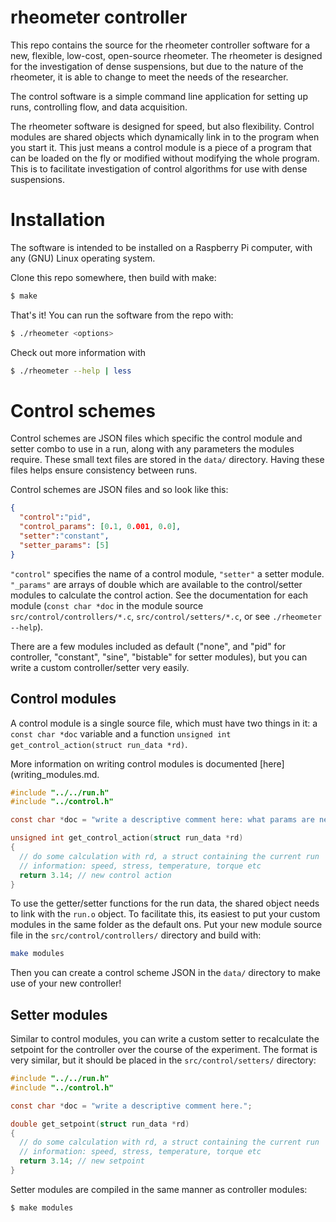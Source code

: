 # rheometer controller

This repo contains the source for the rheometer controller software for a new,
flexible, low-cost, open-source rheometer. The rheometer is designed for the
investigation of dense suspensions, but due to the nature of the rheometer,
it is able to change to meet the needs of the researcher.

The control software is a simple command line application for setting up runs,
controlling flow, and data acquisition.

The rheometer software is designed for speed, but also flexibility. Control
modules are shared objects which dynamically link in to the program when you
start it. This just means a control module is a piece of a program that can be
loaded on the fly or modified without modifying the whole program. This is to
facilitate investigation of control algorithms for use with dense suspensions.


# Installation

The software is intended to be installed on a Raspberry Pi computer, with any
(GNU) Linux operating system.

Clone this repo somewhere, then build with make:

```bash
$ make
```

That's it! You can run the software from the repo with:
```bash
$ ./rheometer <options>
```

Check out more information with
```bash
$ ./rheometer --help | less
```


# Control schemes

Control schemes are JSON files which specific the control module and setter
combo to use in a run, along with any parameters the modules require. These
small text files are stored in the `data/` directory. Having these files helps
ensure consistency between runs.

Control schemes are JSON files and so look like this:

```JSON
{
  "control":"pid",
  "control_params": [0.1, 0.001, 0.0],
  "setter":"constant",
  "setter_params": [5]
}
```

`"control"` specifies the name of a control module, `"setter"` a setter module.
`"_params"` are arrays of double which are available to the control/setter
modules to calculate the control action. See the documentation for each module
(`const char *doc` in the module source `src/control/controllers/*.c`,
`src/control/setters/*.c`, or see `./rheometer --help`).

There are a few modules included as default ("none", and "pid" for controller,
"constant", "sine", "bistable" for setter modules), but you can write a custom
controller/setter very easily.

## Control modules

A control module is a single source file, which must have two things in it: a
`const char *doc` variable and a function `unsigned int get_control_action(struct run_data *rd)`.

More information on writing control modules is documented [here](writing_modules.md.

```c
#include "../../run.h"
#include "../control.h"

const char *doc = "write a descriptive comment here: what params are necessary etc.";

unsigned int get_control_action(struct run_data *rd)
{
  // do some calculation with rd, a struct containing the current run
  // information: speed, stress, temperature, torque etc
  return 3.14; // new control action
}
```

To use the getter/setter functions for the run data, the shared object needs to
link with the `run.o` object. To facilitate this, its easiest to put your custom
modules in the same folder as the default ons. Put your new module source file
in the `src/control/controllers/` directory and build with:

```bash
make modules
```

Then you can create a control scheme JSON in the `data/` directory to make use of
your new controller!


## Setter modules

Similar to control modules, you can write a custom setter to recalculate the
setpoint for the controller over the course of the experiment. The format is
very similar, but it should be placed in the `src/control/setters/` directory:

```c
#include "../../run.h"
#include "../control.h"

const char *doc = "write a descriptive comment here.";

double get_setpoint(struct run_data *rd)
{
  // do some calculation with rd, a struct containing the current run
  // information: speed, stress, temperature, torque etc
  return 3.14; // new setpoint
}
```

Setter modules are compiled in the same manner as controller modules:

```bash
$ make modules
```
